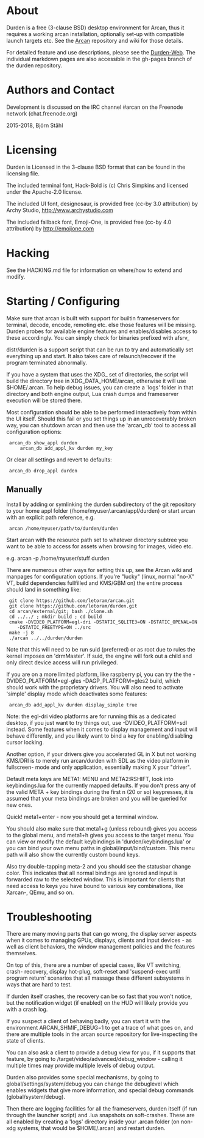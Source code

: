 About
=====
Durden is a free (3-clause BSD) desktop environment for Arcan, thus it requires
a working arcan installation, optionally set-up with compatible launch targets
etc. See the [Arcan](http://github.com/letoram/arcan) repository and wiki for
those details.

For detailed feature and use descriptions, please see the
[Durden-Web](http://durden.arcan-fe.com). The individual markdown pages are
also accessible in the gh-pages branch of the durden repository.

Authors and Contact
=====
Development is discussed on the IRC channel #arcan on the Freenode network
(chat.freenode.org)

2015-2018, Björn Ståhl

Licensing
=====
Durden is Licensed in the 3-clause BSD format that can be found in the
licensing file.

The included terminal font, Hack-Bold is (c) Chris Simpkins
and licensed under the Apache-2.0 license.

The included UI font, designosaur, is provided free (cc-by 3.0 attribution)
by Archy Studio, http://www.archystudio.com

The included fallback font, Emoji-One, is provided free (cc-by 4.0 attribution)
by http://emojione.com

Hacking
=====
See the HACKING.md file for information on where/how to extend and modify.

Starting / Configuring
=====
Make sure that arcan is built with support for builtin frameservers for
terminal, decode, encode, remoting etc. else those features will be missing.
Durden probes for available engine features and enables/disables access to
these accordingly. You can simply check for binaries prefixed with afsrv_

distr/durden is a support script that can be run to try and automatically
set everything up and start. It also takes care of relaunch/recover if the
program terminated abnormally.

If you have a system that uses the XDG_ set of directories, the script will
build the directory tree in XDG\_DATA\_HOME/arcan, otherwise it will use
$HOME/.arcan. To help debug issues, you can create a 'logs' folder in that
directory and both engine output, Lua crash dumps and frameserver execution
will be stored there.

Most configuration should be able to be performed interactively from within
the UI itself. Should this fail or you set things up in an unrecoverably
broken way, you can shutdown arcan and then use the 'arcan_db' tool to
access all configuration options:

     arcan_db show_appl durden
		 arcan_db add_appl_kv durden my_key

Or clear all settings and revert to defaults:

     arcan_db drop_appl durden

## Manually

Install by adding or symlinking the durden subdirectory of the git repository
to your home appl folder (/home/myuser/.arcan/appl/durden) or start arcan
with an explicit path reference, e.g.

     arcan /home/myuser/path/to/durden/durden

Start arcan with the resource path set to whatever directory subtree you
want to be able to access for assets when browsing for images, video etc.

e.g. arcan -p /home/myuser/stuff durden

There are numerous other ways for setting this up, see the Arcan wiki and
manpages for configuration options. If you're "lucky" (linux, normal "no-X"
VT, build dependencies fullfilled and KMS/GBM on) the entire process should
land in something like:

     git clone https://github.com/letoram/arcan.git
     git clone https://github.com/letoram/durden.git
     cd arcan/external/git; bash ./clone.sh
     cd ../../ ; mkdir build ; cd build
     cmake -DVIDEO_PLATFORM=egl-dri -DSTATIC_SQLITE3=ON -DSTATIC_OPENAL=ON
        -DSTATIC_FREETYPE=ON ../src
     make -j 8
     ./arcan ../../durden/durden

Note that this will need to be run suid (preferred) or as root due to rules
the kernel imposes on 'drmMaster'. If suid, the engine will fork out a child
and only direct device access will run privileged.

If you are on a more limited platform, like raspberry pi, you can try the
the -DVIDEO\_PLATFORM=egl-gles -DAGP\_PLATFORM=gles2 build, which should work
with the proprietary drivers. You will also need to activate 'simple' display
mode which deactivates some features:

     arcan_db add_appl_kv durden display_simple true

Note: the egl-dri video platforms are for running this as a dedicated desktop,
if you just want to try things out, use -DVIDEO\_PLATFORM=sdl instead. Some
features when it comes to display management and input will behave differently,
and you likely want to bind a key for enabling/disabling cursor locking.

Another option, if your drivers give you accelerated GL in X but not working
KMS/DRI is to merely run arcan/durden with SDL as the video platform in
fullscreen- mode and only application, essentially making X your "driver".

Default meta keys are META1: MENU and META2:RSHIFT, look into keybindings.lua
for the currently mapped defaults. If you don't press any of the valid META +
key bindings during the first n (20 or so) keypresses, it is assumed that your
meta bindings are broken and you will be queried for new ones.

Quick! meta1+enter - now you should get a terminal window.

You should also make sure that meta1+g (unless rebound) gives you access to
the global menu, and meta1+h gives you access to the target menu. You can view
or modify the default keybindings in 'durden/keybindings.lua' or you can bind
your own menu paths in global/input/bind/custom. This menu path will also show
the currently custom bound keys.

Also try double-tapping meta-2 and you should see the statusbar change color.
This indicates that all normal bindings are ignored and input is forwarded
raw to the selected window. This is important for clients that need access to
keys you have bound to various key combinations, like Xarcan-, QEmu, and so on.

Troubleshooting
====
There are many moving parts that can go wrong, the display server aspects when
it comes to managing GPUs, displays, clients and input devices - as well as
client behaviors, the window management policies and the features themselves.

On top of this, there are a number of special cases, like VT switching, crash-
recovery, display hot-plug, soft-reset and 'suspend-exec until program return'
scenarios that all massage these different subsystems in ways that are hard to
test.

If durden itself crashes, the recovery can be so fast that you won't notice,
but the notification widget (if enabled) on the HUD will likely provide you
with a crash log.

If you suspect a client of behaving badly, you can start it with the environment
ARCAN\_SHMIF\_DEBUG=1 to get a trace of what goes on, and there are multiple
tools in the arcan source repository for live-inspecting the state of clients.

You can also ask a client to provide a debug view for you, if it supports that
feature, by going to /target/video/advanced/debug\_window - calling it multiple
times may provide multiple levels of debug output.

Durden also provides some special mechanisms, by going to
global/settings/system/debug you can change the debuglevel which enables
widgets that give more information, and special debug commands
(global/system/debug).

Then there are logging facilities for all the frameservers, durden itself (if
run through the launcher script) and .lua snapshots on soft-crashes. These are
all enabled by creating a 'logs' directory inside your .arcan folder (on non-xdg
systems, that would be $HOME/.arcan) and restart durden.
